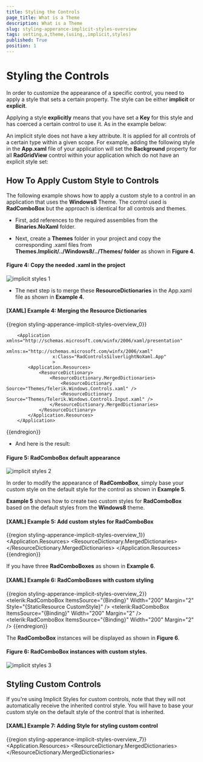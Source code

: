 ```yaml
---
title: Styling the Controls 
page_title: What is a Theme
description: What is a Theme
slug: styling-apperance-implicit-styles-overview
tags: setting,a,theme,(using,,implicit,styles)
published: True
position: 1
---
```


# Styling the Controls 

In order to customize the appearance of a specific control, you need to apply a style that sets a certain property. The style can be either **implicit** or **explicit**. 

Applying a style **explicitly** means that you have set a **Key** for this style and has coerced a certain control to use it. As in the example below:
 
An implicit style does not have a key attribute. It is applied for all controls of a certain type within a given scope. For example, adding the following style in the **App.xaml** file of your application will set the **Background** property for all **RadGridView** control within your application which do not have an explicit style set:



## How To Apply Custom Style to Controls  

The following example shows how to apply a custom style to a control in an application that uses the **Windows8** Theme. The control used is **RadComboBox** but the approach is identical for all controls and themes.
        
* First, add references to the required assemblies from the **Binaries.NoXaml** folder.

* Next, create a **Themes** folder in your project and copy the corresponding .xaml files from __Themes.Implicit/../Windows8/../Themes/ folder__ as shown in **Figure 4**.
        
#### __Figure 4: Copy the needed .xaml in the project__
![implicit styles 1](images/implicit_styles_1.png)

* The next step is to merge these **ResourceDictionaries** in the App.xaml file as shown in __Example 4__.          
            
#### __[XAML] Example 4: Merging the Resource Dictionaries__

{{region styling-apperance-implicit-styles-overview_0}}

        <Application xmlns="http://schemas.microsoft.com/winfx/2006/xaml/presentation"
                     xmlns:x="http://schemas.microsoft.com/winfx/2006/xaml" 
                     x:Class="RadControlsSilverlightNoXaml.App"
                     >
            <Application.Resources>
                <ResourceDictionary>
                    <ResourceDictionary.MergedDictionaries>
                        <ResourceDictionary Source="Themes/Telerik.Windows.Controls.xaml" />
                        <ResourceDictionary Source="Themes/Telerik.Windows.Controls.Input.xaml" />
                    </ResourceDictionary.MergedDictionaries>
                </ResourceDictionary>
            </Application.Resources>
        </Application>
{{endregion}}

* And here is the result:

#### **Figure 5: RadComboBox default appearance**
![implicit styles 2](images/implicit_styles_2.png)

In order to modify the appearance of **RadComboBox**, simply base your custom style on the default style for the control as shown in **Example 5**.

**Example 5** shows how to create two custom styles for **RadComboBox** based on the  default styles from the **Windows8** theme.  
        
#### __[XAML] Example 5: Add custom styles for RadComboBox__

{{region styling-apperance-implicit-styles-overview_1}}
    <Application.Resources>
        <ResourceDictionary>
            <ResourceDictionary.MergedDictionaries>
                <ResourceDictionary Source="Themes/Telerik.Windows.Controls.xaml" />
                <ResourceDictionary Source="Themes/Telerik.Windows.Controls.Input.xaml" />
            </ResourceDictionary.MergedDictionaries>
        </ResourceDictionary>
        <Style x:Key="CustomStyle" TargetType="telerik:RadComboBox" BasedOn="{StaticResource RadComboBoxStyle}">
            <Setter Property="Foreground" Value="Green" />
        </Style>
        <Style TargetType="telerik:RadComboBox" BasedOn="{StaticResource RadComboBoxStyle}">
            <Setter Property="Foreground" Value="Red" />
        </Style>
    </Application.Resources>
{{endregion}}

If you have three __RadComboBoxes__ as shown in __Example 6__.          
        
#### __[XAML] Example 6: RadComboBoxes with custom styling__

{{region styling-apperance-implicit-styles-overview_2}}
    <StackPanel>
        <telerik:RadComboBox ItemsSource="{Binding}" Width="200" Margin="2" Style="{StaticResource CustomStyle}" />
        <telerik:RadComboBox ItemsSource="{Binding}" Width="200" Margin="2" />
        <telerik:RadComboBox ItemsSource="{Binding}" Width="200" Margin="2" />
    </StackPanel>
{{endregion}}

The __RadComboBox__ instances will be displayed as shown in __Figure 6__.
        
#### **Figure 6: RadComboBox instances with custom styles.**
![implicit styles 3](images/implicit_styles_3.png)


## Styling Custom Controls

If you're using Implicit Styles for custom controls, note that they will not automatically receive the inherited control style. You will have to base your custom style on the default style of the control that is inherited.

#### __[XAML] Example 7: Adding Style for styling custom control__

{{region styling-apperance-implicit-styles-overview_7}}
    <Application.Resources>
      <ResourceDictionary>
        <ResourceDictionary.MergedDictionaries>
          <ResourceDictionary Source="Themes/System.Windows.xaml" />
          <ResourceDictionary Source="Themes/Telerik.Windows.Controls.xaml" />
          <ResourceDictionary Source="Themes/Telerik.Windows.Controls.GridView.xaml" />
          <ResourceDictionary Source="Themes/Telerik.Windows.Controls.Input.xaml" />
        </ResourceDictionary.MergedDictionaries>
        <Style TargetType="local:MyCustomGrid" BasedOn="{StaticResource RadGridViewStyle}" />
      </ResourceDictionary>
    </Application.Resources>
{{endregion}}

You will then need to set the control's **DefaultStyleKey**.

#### __[C#] Example 8: Setting the DefaultStyleKey for styling custom control__

{{region styling_customstyles}}
    public class MyCustomGrid : RadGridView
    {
        public MyCustomGrid()
        {
            this.DefaultStyleKey = typeof(MyCustomGrid);
        }
    }
{{endregion}}

#### __[VB.NET] Example 8: Setting the DefaultStyleKey for styling custom control__

{{region styling_customstyles-2}}
    Public Class MyCustomGrid
        Inherits RadGridView
        Public Sub New()
            Me.DefaultStyleKey = GetType(MyCustomGrid)
        End Sub
    End Class
{{endregion}}

>You might also have a look at the [Setting a Theme on a Custom Control](http://docs.telerik.com/devtools/wpf/styling-and-appearance/stylemanager/styling-apperance-custom-control) article.

## Control Styles Dependencies

**Example 9** lists the XAML files corresponding to the Telerik assemblies and the dependencies between them.
        
#### __[XAML] Example 9: All XAML files corresponding to the Telerik assemblies__

{{region styling-apperance-implicit-styles-overview_3}}
    <Application.Resources>
        <ResourceDictionary>
            <ResourceDictionary.MergedDictionaries>
    
                <!-- Telerik.Windows.Controls is used by all assemblies -->            
                <ResourceDictionary Source="Themes/Telerik.Windows.Controls.xaml" />
    
                <ResourceDictionary Source="Themes/System.Windows.xaml" />    
                <ResourceDictionary Source="Themes/Telerik.Windows.Controls.Input.xaml" />
    
                <!-- Requires: System.Windows.xaml -->
                <ResourceDictionary Source="Themes/Telerik.Windows.Controls.Navigation.xaml" />
    
                 <ResourceDictionary Source="Themes/Telerik.Windows.Controls.Chart.xaml" />
    
                <!-- Requires: Telerik.Windows.Controls.Input -->    
                <ResourceDictionary Source="Themes/Telerik.Windows.Controls.Data.xaml" />
    
                <ResourceDictionary Source="Themes/Telerik.Windows.Controls.DataVisualization.xaml" />
    
                <!-- Requires: Telerik.Windows.Controls.Navigation -->
                <ResourceDictionary Source="Themes/Telerik.Windows.Controls.Docking.xaml" />
    
                <ResourceDictionary Source="Themes/Telerik.Windows.Controls.Expressions.xaml" />
    
                <ResourceDictionary Source="Themes/Telerik.Windows.Controls.FixedDocumentViewers.xaml" />
    
                <!-- Requires: Telerik.Windows.Controls.Input -->
                <ResourceDictionary Source="Themes/Telerik.Windows.Controls.GridView.xaml" />
    
                <ResourceDictionary Source="Themes/Telerik.Windows.Controls.ImageEditor.xaml" />
    
                <!-- Requires: Telerik.Windows.Controls.Input, Telerik.Windows.Controls.Navigation -->
                <ResourceDictionary Source="Themes/Telerik.Windows.Controls.RibbonView.xaml" />
    
                <ResourceDictionary Source="Themes/Telerik.Windows.Controls.RichTextBoxUI.xaml" />
    
                <!-- Requires: System.Windows, Telerik.Windows.Controls.Input, Telerik.Windows.Controls.Navigation -->
                <ResourceDictionary Source="Themes/Telerik.Windows.Controls.ScheduleView.xaml" />
    
                <!-- Requires: Telerik.Windows.Controls.Input, Telerik.Windows.Controls.Navigation -->
                <ResourceDictionary Source="Themes/Telerik.Windows.Documents.xaml" />
            </ResourceDictionary.MergedDictionaries>
        </ResourceDictionary>
    </Application.Resources>
{{endregion}}


## See Also

* [Switching Custom Styles with Themes at Runtime]({%slug styling-apperance-custom-styles-themes-runtime%})

* [Switching Themes at Design-Time]({%slug styling-apperance-swiching-themes-design-time%})

* [Setting a Theme on MS Controls]({%slug styling-apperance-themes-mscontrols%})

